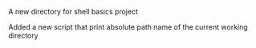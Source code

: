 A new directory for shell basics project

Added a new script that print absolute path name of the current working directory

